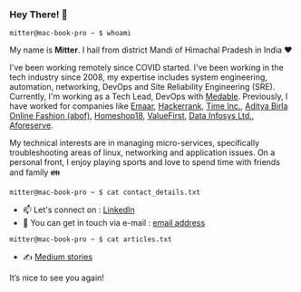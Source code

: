### Hey There! 👋


```mitter@mac-book-pro ~ $ whoami```

My name is **Mitter**. I hail from district Mandi of Himachal Pradesh in India :heart:

I've been working remotely since COVID started. I've been working in the tech industry since 2008, my expertise includes system engineering, automation, networking, DevOps and Site Reliability Engineering (SRE). Currently, I'm working as a Tech Lead, DevOps with [Medable](http://medable.com/). Previously, I have worked for companies like [Emaar](https://www.emaar.com/), [Hackerrank](https://www.hackerrank.com/), [Time Inc.](http://www.timeinc.com/), [Aditya Birla Online Fashion (abof)](https://www.abof.com/), [Homeshop18](http://www.homeshop18.com/), [ValueFirst](vfirst.com), [Data Infosys Ltd.](https://www.dil.in/), [Aforeserve](https://www.aforeserve.co.in/).

My technical interests are in managing micro-services, specifically troubleshooting areas of linux, networking and application issues.
On a personal front, I enjoy playing sports and love to spend time with friends and family :family:

```mitter@mac-book-pro ~ $ cat contact_details.txt```

- 📫 Let's connect on : [LinkedIn](https://www.linkedin.com/in/mitter1989/)
- :e-mail: You can get in touch via e-mail : [email address](mailto:mitter1989@gmail.com)

```mitter@mac-book-pro ~ $ cat articles.txt```
- :writing_hand: [Medium stories](https://medium.com/@mitter1989) 


It’s nice to see you again!
